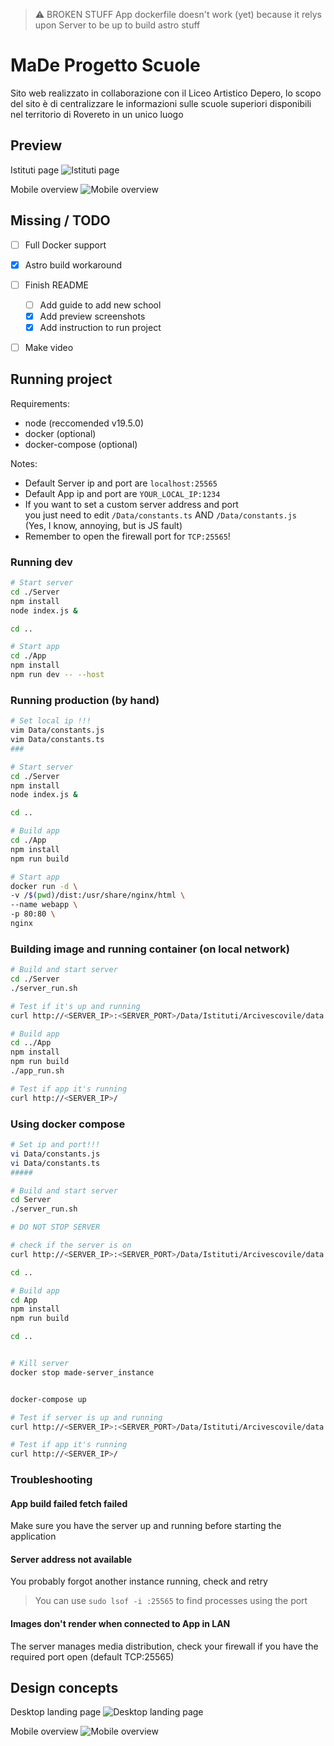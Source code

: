 > ⚠️ BROKEN STUFF
> App dockerfile doesn't work (yet) because it relys upon Server to be up to build astro stuff

# MaDe Progetto Scuole

Sito web realizzato in collaborazione con il Liceo Artistico Depero,
lo scopo del sito è di centralizzare le informazioni sulle scuole superiori
disponibili nel territorio di Rovereto in un unico luogo

## Preview

Istituti page
![Istituti page](/Design/result/desktop/istituti_desktop.png)

Mobile overview
![Mobile overview](/Design/result/desktop/opendays_desktop.png)

## Missing / TODO

- [ ] Full Docker support
- [x] Astro build workaround

- [ ] Finish README
  - [ ] Add guide to add new school
  - [x] Add preview screenshots
  - [x] Add instruction to run project

- [ ] Make video

## Running project

Requirements:

- node (reccomended v19.5.0)
- docker (optional)
- docker-compose (optional)

Notes:

- Default Server ip and port are `localhost:25565`
- Default App ip and port are `YOUR_LOCAL_IP:1234`
- If you want to set a custom server address and port \
  you just need to edit `/Data/constants.ts` AND `/Data/constants.js` \
  (Yes, I know, annoying, but is JS fault)
- Remember to open the firewall port for `TCP:25565`!

### Running dev

```bash
# Start server
cd ./Server
npm install
node index.js &

cd ..

# Start app
cd ./App 
npm install
npm run dev -- --host
```

### Running production (by hand)

```bash
# Set local ip !!!
vim Data/constants.js
vim Data/constants.ts
### 

# Start server
cd ./Server
npm install
node index.js &

cd ..

# Build app
cd ./App 
npm install
npm run build

# Start app
docker run -d \
-v /$(pwd)/dist:/usr/share/nginx/html \
--name webapp \
-p 80:80 \
nginx
```

### Building image and running container (on local network)

```bash
# Build and start server
cd ./Server
./server_run.sh

# Test if it's up and running
curl http://<SERVER_IP>:<SERVER_PORT>/Data/Istituti/Arcivescovile/data.json

# Build app
cd ../App
npm install
npm run build
./app_run.sh

# Test if app it's running
curl http://<SERVER_IP>/
```

### Using docker compose

```bash
# Set ip and port!!!
vi Data/constants.js
vi Data/constants.ts
#####

# Build and start server
cd Server
./server_run.sh

# DO NOT STOP SERVER

# check if the server is on
curl http://<SERVER_IP>:<SERVER_PORT>/Data/Istituti/Arcivescovile/data.json

cd ..

# Build app
cd App
npm install
npm run build

cd ..


# Kill server
docker stop made-server_instance


docker-compose up

# Test if server is up and running
curl http://<SERVER_IP>:<SERVER_PORT>/Data/Istituti/Arcivescovile/data.json

# Test if app it's running
curl http://<SERVER_IP>/
```

### Troubleshooting

#### App build failed fetch failed

Make sure you have the server up and running before starting the application

#### Server address not available

You probably forgot another instance running, check and retry

> You can use `sudo lsof -i :25565` to find processes using the port

#### Images don't render when connected to App in LAN

The server manages media distribution, check your firewall if you have the required port open (default TCP:25565)

## Design concepts

Desktop landing page
![Desktop landing page](/Design/prototype/desktop/landing_desktop.png)

Mobile overview
![Mobile overview](/Design/prototype/mobile/mobile.png)
